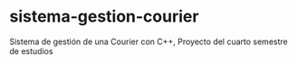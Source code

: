 # sistema-gestion-courier
Sistema de gestión de una Courier con C++, Proyecto del cuarto semestre de estudios
